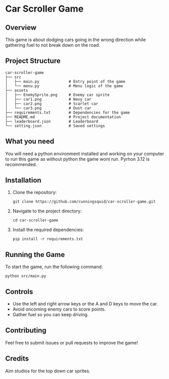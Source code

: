 # Car Scroller Game

## Overview
This game is about dodging cars going in the wrong direction while gathering fuel to not break down on the road.

## Project Structure
```
car-scroller-game
├── src
│   ├── main.py           	# Entry point of the game
│   └── menu.py           	# Menu logic of the game
├── assets
│   ├── EnemySprite.png   	# Enemy car sprite
│   ├── car1.png		 	# Navy car
│   ├── car2.png		  	# Scarlet car
│   └── car3.png		  	# Dust car
├── requirements.txt      	# Dependencies for the game
├── README.md             	# Project documentation
├── leaderboard.json      	# Leaderboard
└── setting.json          	# Saved settings

```

## What you need
You will need a python environment installed and working on your computer to run this game as without python the game wont run. Pyrhon 3.12 is recommended.

## Installation
1. Clone the repository:
	```
	git clone https://github.com/cunningsquid/car-scroller-game.git
	```
2. Navigate to the project directory:
	```
	cd car-scroller-game
	```
3. Install the required dependencies:
	```
	pip install -r requirements.txt
	```

## Running the Game
To start the game, run the following command:
```
python src/main.py
```

## Controls
- Use the left and right arrow keys or the A and D keys to move the car.
- Avoid oncoming enemy cars to score points.
- Gather fuel so you can keep driving.

## Contributing
Feel free to submit issues or pull requests to improve the game!

## Credits
Aim studios for the top down car sprites.